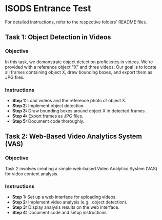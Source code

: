 # ISODS Entrance Test
For detailed instructions, refer to the respective folders' README files.
## Task 1: Object Detection in Videos
### Objective
In this task, we demonstrate object detection proficiency in videos. We're provided with a reference object "X" and three videos. Our goal is to locate all frames containing object X, draw bounding boxes, and export them as JPG files.

### Instructions

- **Step 1:** Load videos and the reference photo of object X.
- **Step 2:** Implement object detection.
- **Step 3:** Draw bounding boxes around object X in detected frames.
- **Step 4:** Export frames as JPG files.
- **Step 5:** Document code thoroughly.


## Task 2: Web-Based Video Analytics System (VAS)
### Objective
Task 2 involves creating a simple web-based Video Analytics System (VAS) for video content analysis.

### Instructions

- **Step 1:** Set up a web interface for uploading videos.
- **Step 2:** Implement video analysis (e.g., object detection).
- **Step 3:** Display analysis results on the web interface.
- **Step 4:** Document code and setup instructions.

